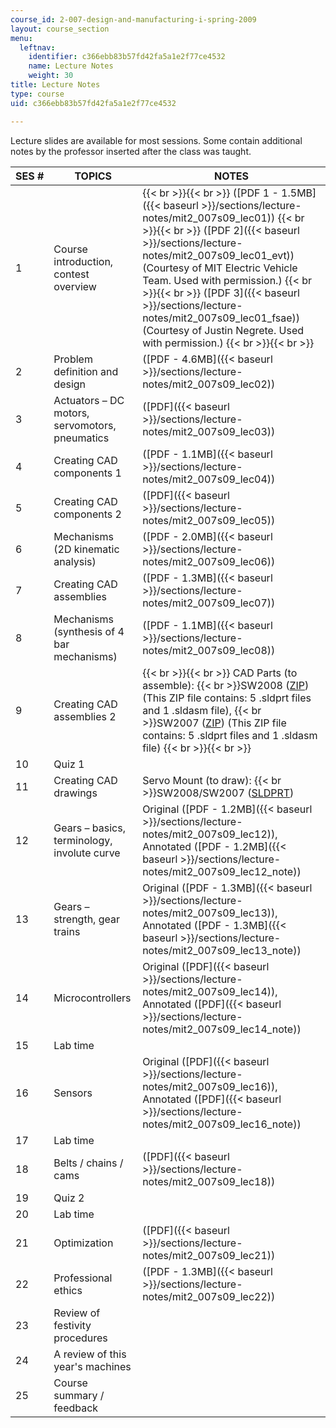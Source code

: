 ```yaml
---
course_id: 2-007-design-and-manufacturing-i-spring-2009
layout: course_section
menu:
  leftnav:
    identifier: c366ebb83b57fd42fa5a1e2f77ce4532
    name: Lecture Notes
    weight: 30
title: Lecture Notes
type: course
uid: c366ebb83b57fd42fa5a1e2f77ce4532

---
```


Lecture slides are available for most sessions. Some contain additional notes by the professor inserted after the class was taught.

| SES # | TOPICS | NOTES |
| --- | --- | --- |
| 1 | Course introduction, contest overview |  {{< br >}}{{< br >}} ([PDF 1 - 1.5MB]({{< baseurl >}}/sections/lecture-notes/mit2_007s09_lec01)) {{< br >}}{{< br >}} ([PDF 2]({{< baseurl >}}/sections/lecture-notes/mit2_007s09_lec01_evt)) (Courtesy of MIT Electric Vehicle Team. Used with permission.) {{< br >}}{{< br >}} ([PDF 3]({{< baseurl >}}/sections/lecture-notes/mit2_007s09_lec01_fsae)) (Courtesy of Justin Negrete. Used with permission.) {{< br >}}{{< br >}}  |
| 2 | Problem definition and design | ([PDF - 4.6MB]({{< baseurl >}}/sections/lecture-notes/mit2_007s09_lec02)) |
| 3 | Actuators – DC motors, servomotors, pneumatics | ([PDF]({{< baseurl >}}/sections/lecture-notes/mit2_007s09_lec03)) |
| 4 | Creating CAD components 1 | ([PDF - 1.1MB]({{< baseurl >}}/sections/lecture-notes/mit2_007s09_lec04)) |
| 5 | Creating CAD components 2 | ([PDF]({{< baseurl >}}/sections/lecture-notes/mit2_007s09_lec05)) |
| 6 | Mechanisms (2D kinematic analysis) | ([PDF - 2.0MB]({{< baseurl >}}/sections/lecture-notes/mit2_007s09_lec06)) |
| 7 | Creating CAD assemblies | ([PDF - 1.3MB]({{< baseurl >}}/sections/lecture-notes/mit2_007s09_lec07)) |
| 8 | Mechanisms (synthesis of 4 bar mechanisms) | ([PDF - 1.1MB]({{< baseurl >}}/sections/lecture-notes/mit2_007s09_lec08)) |
| 9 | Creating CAD assemblies 2 |  {{< br >}}{{< br >}} CAD Parts (to assemble):  {{< br >}}SW2008 ([ZIP](/coursemedia/2-007-design-and-manufacturing-i-spring-2009/0bbef5a642bcb8bcd16c76327607bf45_lec09_parts.zip)) (This ZIP file contains: 5 .sldprt files and 1 .sldasm file),  {{< br >}}SW2007 ([ZIP](/coursemedia/2-007-design-and-manufacturing-i-spring-2009/3b8f30177d345cca5008d36605f4fb02_lec09_parts07.zip)) (This ZIP file contains: 5 .sldprt files and 1 .sldasm file) {{< br >}}{{< br >}}  |
| 10 | Quiz 1 | &nbsp; |
| 11 | Creating CAD drawings | Servo Mount (to draw):  {{< br >}}SW2008/SW2007 ([SLDPRT](/coursemedia/2-007-design-and-manufacturing-i-spring-2009/f2f28cd0260af1e12ce3bdaed8bcd5b7_servomount.SLDPRT)) |
| 12 | Gears – basics, terminology, involute curve | Original ([PDF - 1.2MB]({{< baseurl >}}/sections/lecture-notes/mit2_007s09_lec12)), Annotated ([PDF - 1.2MB]({{< baseurl >}}/sections/lecture-notes/mit2_007s09_lec12_note)) |
| 13 | Gears – strength, gear trains | Original ([PDF - 1.3MB]({{< baseurl >}}/sections/lecture-notes/mit2_007s09_lec13)), Annotated ([PDF - 1.3MB]({{< baseurl >}}/sections/lecture-notes/mit2_007s09_lec13_note)) |
| 14 | Microcontrollers | Original ([PDF]({{< baseurl >}}/sections/lecture-notes/mit2_007s09_lec14)), Annotated ([PDF]({{< baseurl >}}/sections/lecture-notes/mit2_007s09_lec14_note)) |
| 15 | Lab time | &nbsp; |
| 16 | Sensors | Original ([PDF]({{< baseurl >}}/sections/lecture-notes/mit2_007s09_lec16)), Annotated ([PDF]({{< baseurl >}}/sections/lecture-notes/mit2_007s09_lec16_note)) |
| 17 | Lab time | &nbsp; |
| 18 | Belts / chains / cams | ([PDF]({{< baseurl >}}/sections/lecture-notes/mit2_007s09_lec18)) |
| 19 | Quiz 2 | &nbsp; |
| 20 | Lab time | &nbsp; |
| 21 | Optimization | ([PDF]({{< baseurl >}}/sections/lecture-notes/mit2_007s09_lec21)) |
| 22 | Professional ethics | ([PDF - 1.3MB]({{< baseurl >}}/sections/lecture-notes/mit2_007s09_lec22)) |
| 23 | Review of festivity procedures | &nbsp; |
| 24 | A review of this year's machines | &nbsp; |
| 25 | Course summary / feedback |